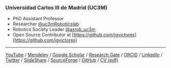 ### Universidad Carlos III de Madrid (UC3M)
- PhD Assistant Professor
- Researcher [@uc3mRoboticslab](http://roboticslab.uc3m.es/roboticslab/people/jg-victores)
- Robotics Society Leader [@asrob_uc3m](https://twitter.com/asrob_uc3m)
- Open Source Contributor at [https://github.com/jgvictores](https://github.com/jgvictores)

---

[YouTube](http://www.youtube.com/user/jgvictores) / [Mendeley](http://www.mendeley.com/profiles/juan-g-victores) / [Google Scholar](http://scholar.google.com/citations?user=qawKnNkAAAAJ) / [Research Gate](http://www.researchgate.net/profile/Juan_Victores) / [ORCID](http://orcid.org/0000-0002-3080-3467) / [LinkedIn](https://es.linkedin.com/in/jgvictores) / [Twitter](https://twitter.com/jgvictores) / [SlideShare](http://www.slideshare.net/JuanGVictores) / [SourceForge](http://sourceforge.net/u/jgvictores/profile) / [GitHub](https://github.com/jgvictores) / [CV (pdf)](cv/JuanGVictoresCV.pdf)
